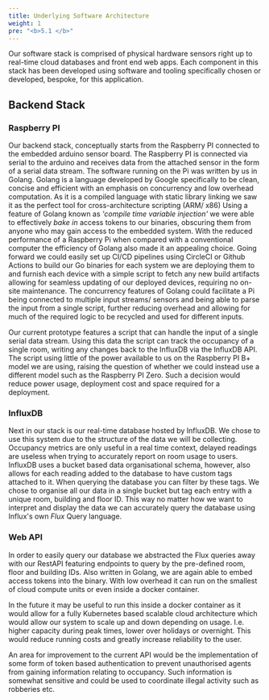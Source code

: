 ```yaml
---
title: Underlying Software Architecture
weight: 1
pre: "<b>5.1 </b>"
---
```


Our software stack is comprised of physical hardware sensors right up to real-time cloud databases and front end web apps. Each component in this stack has been developed using software and tooling specifically chosen or developed, bespoke, for this application.


## Backend Stack

### Raspberry PI 

Our backend stack, conceptually starts from the Raspberry PI connected to the embedded arduino sensor board. The Raspberry PI is connected via serial to the arduino and receives data from the attached sensor in the form of a serial data stream. The software running on the Pi was written by us in Golang. 
Golang is a language developed by Google specifically to be clean, concise and efficient with an emphasis on concurrency and low overhead computation. As it is a compiled language with static library linking we saw it as the perfect tool for cross-architecture scripting (ARM/ x86) Using a feature of Golang known as *'compile time variable injection'* we were able to effectively *bake in* access tokens to our binaries, obscuring them from anyone who may gain access to the embedded system. With the reduced performance of a Raspberry Pi when compared with a conventional computer the efficiency of Golang also made it an appealing choice.
Going forward we could easily set up CI/CD pipelines using CircleCI or Github Actions to build our Go binaries for each system we are deploying them to and furnish each device with a simple script to fetch any new build artifacts allowing for seamless updating of our deployed devices, requiring no on-site maintenance. 
The concurrency features of Golang could facilitate a Pi being connected to multiple input streams/ sensors and being able to parse the input from a single script, further reducing overhead and allowing for much of the required logic to be recycled and used for different inputs.

Our current prototype features a script that can handle the input of a single serial data stream. Using this data the script can track the occupancy of a single room, writing any changes back to the InfluxDB via the InfluxDB API. The script using little of the power available to us on the Raspberry PI B+ model we are using, raising the question of whether we could instead use a different model such as the Raspberry PI Zero. Such a decision would reduce power usage, deployment cost and space required for a deployment.


### InfluxDB 

Next in our stack is our real-time database hosted by InfluxDB. We chose to use this system due to the structure of the data we will be collecting. Occupancy metrics are only useful in a real time context, delayed readings are useless when trying to accurately report on room usage to users. InfluxDB uses a bucket based data organisational schema, however, also allows for each reading added to the database to have custom tags attached to it. When querying the database you can filter by these tags. We chose to organise all our data in a single bucket but tag each entry with a unique room, building and floor ID. This way no matter how we want to interpret and display the data we can accurately query the database using Influx's own *Flux* Query language. 

### Web API


In order to easily query our database we abstracted the Flux queries away with our RestAPI featuring endpoints to query by the pre-defined room, floor and building IDs.
Also written in Golang, we are again able to embed access tokens into the binary. With low overhead it can run on the smallest of cloud compute units or even inside a docker container. 

In the future it may be useful to run this inside a docker container as it would allow for a fully Kubernetes based scalable cloud architecture which would allow our system to scale up and down depending on usage. I.e. higher capacity during peak times, lower over holidays or overnight. This would reduce running costs and greatly increase reliability to the user.

An area for improvement to the current API would be the implementation of some form of token based authentication to prevent unauthorised agents from gaining information relating to occupancy. Such information is somewhat sensitive and could be used to coordinate illegal activity such as robberies etc.
